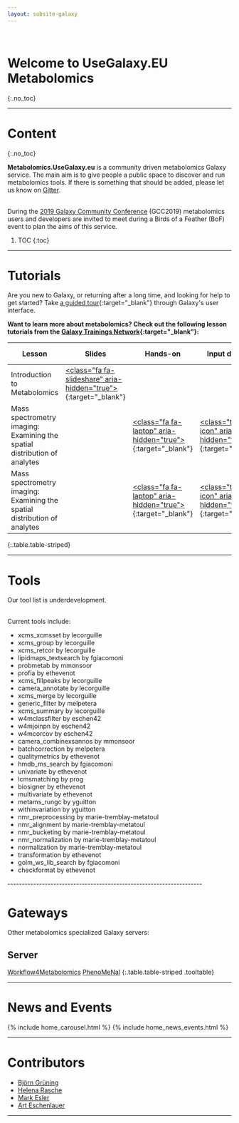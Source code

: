 ```yaml
---
layout: subsite-galaxy
---
```



<script>
  ((window.gitter = {}).chat = {}).options = {
    room: 'usegalaxy-eu/Lobby'
  };
</script>
<script src="https://sidecar.gitter.im/dist/sidecar.v1.js" async defer></script>


<br/>

# Welcome to **UseGalaxy.EU Metabolomics**
{:.no_toc}


--------------------------------------------------------------------

# Content
{:.no_toc}

<strong>Metabolomics.UseGalaxy.eu</strong> is a community driven metabolomics Galaxy service. The main aim is to give people a public space to discover and run metabolomics tools. If there is something that should be added, please let us know on [Gitter](https://gitter.im/usegalaxy-eu/Lobby).</br></br>

During the [2019 Galaxy Community Conference](https://galaxyproject.org/events/gcc2019/) (GCC2019) metabolomics users and developers are invited to meet during a Birds of a Feather (BoF) event to plan the aims of this service.

1. TOC
{:toc}

--------------------------------------------------------------------

# Tutorials

Are you new to Galaxy, or returning after a long time, and looking for help to get started? Take [a guided tour](https://proteomics.usegalaxy.eu/tours/core.galaxy_ui){:target="_blank"} through Galaxy's user interface.

**Want to learn more about metabolomics? Check out the following lesson tutorials from the [Galaxy Trainings Network](https://galaxyproject.github.io/training-material/topics/metabolomics/){:target="_blank"}:**

Lesson | Slides | Hands-on | Input dataset | Workflows | Galaxy tour
--- | --- | --- | --- | --- | --
Introduction to Metabolomics | [<class="fa fa-slideshare" aria-hidden="true">](https://galaxyproject.github.io/training-material/topics/metabolomics/slides/introduction.html){:target="_blank"} | | | |
Mass spectrometry imaging: Examining the spatial distribution of analytes | | [<class="fa fa-laptop" aria-hidden="true">](https://galaxyproject.github.io/training-material/topics/metabolomics/tutorials/msi-analyte-distribution/tutorial.html){:target="_blank"} | [<class="topic-icon" aria-hidden="true">](https://zenodo.org/record/484496){:target="_blank"} | [<class="fa fa-share-alt" aria-hidden="true">](https://github.com/galaxyproject/training-material/tree/master/topics/metabolomics/tutorials/msi-analyte-distribution/workflows/){:target="_blank"} |
Mass spectrometry imaging: Examining the spatial distribution of analytes | | [<class="fa fa-laptop" aria-hidden="true">](https://galaxyproject.github.io/training-material/topics/metabolomics/tutorials/msi-finding-nglycans/tutorial.html){:target="_blank"} | [<class="topic-icon" aria-hidden="true">](https://zenodo.org/record/2628280){:target="_blank"} | [<class="fa fa-share-alt" aria-hidden="true">](https://github.com/galaxyproject/training-material/tree/master/topics/metabolomics/tutorials/msi-finding-nglycans/workflows/){:target="_blank"} |
{:.table.table-striped}

--------------------------------------------------------------------

# Tools

Our tool list is underdevelopment.</br></br>

Current tools include:
<ul>
  <li>xcms_xcmsset by lecorguille</li>
  <li>xcms_group by lecorguille</li>
  <li>xcms_retcor by lecorguille</li>
  <li>lipidmaps_textsearch by fgiacomoni</li>
  <li>probmetab by mmonsoor</li>
  <li>profia by ethevenot</li>
  <li>xcms_fillpeaks by lecorguille</li>
  <li>camera_annotate by lecorguille</li>
  <li>xcms_merge by lecorguille</li>
  <li>generic_filter by melpetera</li>
  <li>xcms_summary by lecorguille</li>
  <li>w4mclassfilter by eschen42</li>
  <li>w4mjoinpn by eschen42</li>
  <li>w4mcorcov by eschen42</li>
  <li>camera_combinexsannos by mmonsoor</li>
  <li>batchcorrection by melpetera</li>
  <li>qualitymetrics by ethevenot</li>
  <li>hmdb_ms_search by fgiacomoni</li>
  <li>univariate by ethevenot</li>
  <li>lcmsmatching by prog</li>
  <li>biosigner by ethevenot</li>
  <li>multivariate by ethevenot</li>
  <li>metams_rungc by yguitton</li>
  <li>withinvariation by yguitton</li>
  <li>nmr_preprocessing by marie-tremblay-metatoul</li>
  <li>nmr_alignment by marie-tremblay-metatoul</li>
  <li>nmr_bucketing by marie-tremblay-metatoul</li>
  <li>nmr_normalization by marie-tremblay-metatoul</li>
  <li>normalization by marie-tremblay-metatoul</li>
  <li>transformation by ethevenot</li>
  <li>golm_ws_lib_search by fgiacomoni</li>
  <li>checkformat by ethevenot</li>
</ul>
--------------------------------------------------------------------

# Gateways

Other metabolomics specialized Galaxy servers:

Server 
---
[Workflow4Metabolomics](https://workflow4metabolomics.org/)
[PhenoMeNal](https://portal.phenomenal-h2020.eu/home)
{:.table.table-striped .tooltable}

--------------------------------------------------------------------

# News and Events
{% include home_carousel.html %}
{% include home_news_events.html %}

--------------------------------------------------------------------

# Contributors

- [Björn Grüning](https://github.com/bgruening)
- [Helena Rasche](https://github.com/erasche)
- [Mark Esler](https://github.com/eslerm)
- [Art Eschenlauer](https://github.com/eschen42)

--------------------------------------------------------------------
